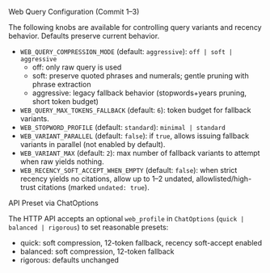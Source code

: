 Web Query Configuration (Commit 1–3)

The following knobs are available for controlling query variants and recency behavior. Defaults preserve current behavior.

- `WEB_QUERY_COMPRESSION_MODE` (default: `aggressive`): `off | soft | aggressive`
  - off: only raw query is used
  - soft: preserve quoted phrases and numerals; gentle pruning with phrase extraction
  - aggressive: legacy fallback behavior (stopwords+years pruning, short token budget)
- `WEB_QUERY_MAX_TOKENS_FALLBACK` (default: `6`): token budget for fallback variants.
- `WEB_STOPWORD_PROFILE` (default: `standard`): `minimal | standard`
- `WEB_VARIANT_PARALLEL` (default: `false`): if `true`, allows issuing fallback variants in parallel (not enabled by default).
- `WEB_VARIANT_MAX` (default: `2`): max number of fallback variants to attempt when raw yields nothing.
- `WEB_RECENCY_SOFT_ACCEPT_WHEN_EMPTY` (default: `false`): when strict recency yields no citations, allow up to 1–2 undated, allowlisted/high-trust citations (marked `undated: true`).

API Preset via ChatOptions

The HTTP API accepts an optional `web_profile` in `ChatOptions` (`quick | balanced | rigorous`) to set reasonable presets:

- quick: soft compression, 12-token fallback, recency soft-accept enabled
- balanced: soft compression, 12-token fallback
- rigorous: defaults unchanged

